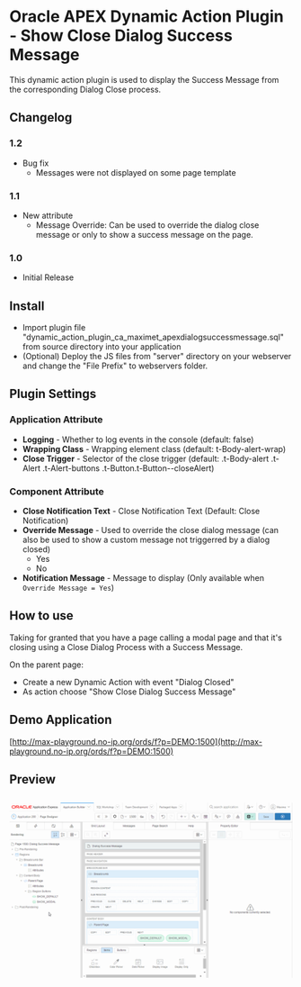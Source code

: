 # Oracle APEX Dynamic Action Plugin - Show Close Dialog Success Message
This dynamic action plugin is used to display the Success Message from the corresponding Dialog Close process.

## Changelog
### 1.2
  - Bug fix
    - Messages were not displayed on some page template

### 1.1
  - New attribute
    - Message Override: Can be used to override the dialog close message or only to show a success message on the page.

### 1.0
  - Initial Release

## Install
- Import plugin file "dynamic_action_plugin_ca_maximet_apexdialogsuccessmessage.sql" from source directory into your application
- (Optional) Deploy the JS files from "server" directory on your webserver and change the "File Prefix" to webservers folder.

## Plugin Settings
### Application Attribute
- **Logging** - Whether to log events in the console (default: false)
- **Wrapping Class** - Wrapping element class (default: t-Body-alert-wrap)
- **Close Trigger** - Selector of the close trigger (default: .t-Body-alert .t-Alert .t-Alert-buttons .t-Button.t-Button--closeAlert)

### Component Attribute
- **Close Notification Text** - Close Notification Text (Default: Close Notification)
- **Override Message** - Used to override the close dialog message (can also be used to show a custom message not triggerred by a dialog closed)
  - Yes
  - No
- **Notification Message** - Message to display (Only available when `Override Message = Yes`)

## How to use
Taking for granted that you have a page calling a modal page and that it's closing using a Close Dialog Process with a Success Message.

On the parent page:
- Create a new Dynamic Action with event "Dialog Closed"
- As action choose "Show Close Dialog Success Message"

## Demo Application
[http://max-playground.no-ip.org/ords/f?p=DEMO:1500](http://max-playground.no-ip.org/ords/f?p=DEMO:1500)

## Preview
## ![](https://github.com/maxime-tremblay/apex-plugin-dialogsuccessmessage/blob/master/preview.gif)